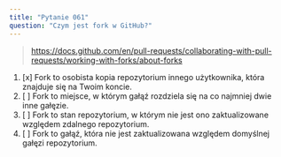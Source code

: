 ```yaml
---
title: "Pytanie 061"
question: "Czym jest fork w GitHub?"
---
```



> https://docs.github.com/en/pull-requests/collaborating-with-pull-requests/working-with-forks/about-forks
1. [x] Fork to osobista kopia repozytorium innego użytkownika, która znajduje się na Twoim koncie.
1. [ ] Fork to miejsce, w którym gałąź rozdziela się na co najmniej dwie inne gałęzie.
1. [ ] Fork to stan repozytorium, w którym nie jest ono zaktualizowane względem zdalnego repozytorium.
1. [ ] Fork to gałąź, która nie jest zaktualizowana względem domyślnej gałęzi repozytorium.
